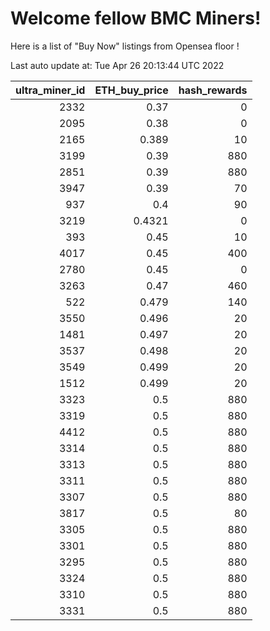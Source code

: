 # Welcome fellow BMC Miners!
Here is a list of "Buy Now" listings from Opensea floor !


Last auto update at: Tue Apr 26 20:13:44 UTC 2022


|   ultra_miner_id |   ETH_buy_price |   hash_rewards |
|-----------------:|----------------:|---------------:|
|             2332 |          0.37   |              0 |
|             2095 |          0.38   |              0 |
|             2165 |          0.389  |             10 |
|             3199 |          0.39   |            880 |
|             2851 |          0.39   |            880 |
|             3947 |          0.39   |             70 |
|              937 |          0.4    |             90 |
|             3219 |          0.4321 |              0 |
|              393 |          0.45   |             10 |
|             4017 |          0.45   |            400 |
|             2780 |          0.45   |              0 |
|             3263 |          0.47   |            460 |
|              522 |          0.479  |            140 |
|             3550 |          0.496  |             20 |
|             1481 |          0.497  |             20 |
|             3537 |          0.498  |             20 |
|             3549 |          0.499  |             20 |
|             1512 |          0.499  |             20 |
|             3323 |          0.5    |            880 |
|             3319 |          0.5    |            880 |
|             4412 |          0.5    |            880 |
|             3314 |          0.5    |            880 |
|             3313 |          0.5    |            880 |
|             3311 |          0.5    |            880 |
|             3307 |          0.5    |            880 |
|             3817 |          0.5    |             80 |
|             3305 |          0.5    |            880 |
|             3301 |          0.5    |            880 |
|             3295 |          0.5    |            880 |
|             3324 |          0.5    |            880 |
|             3310 |          0.5    |            880 |
|             3331 |          0.5    |            880 |